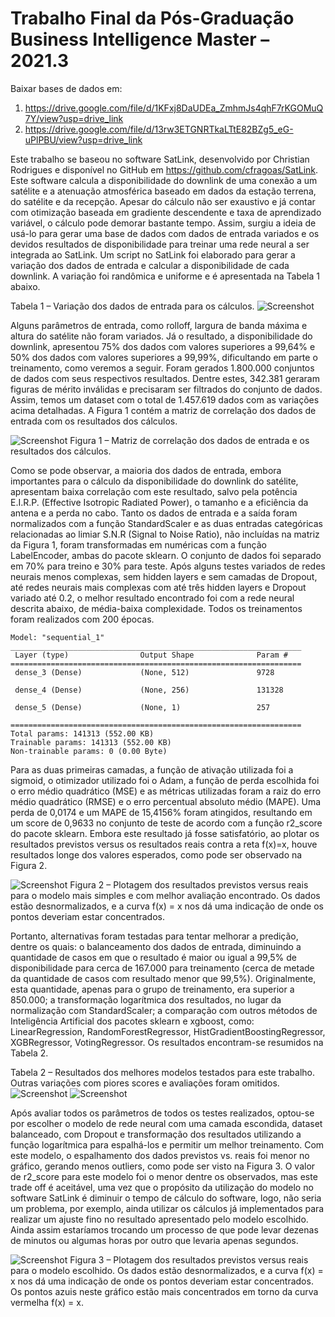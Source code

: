 # Trabalho Final da Pós-Graduação Business Intelligence Master – 2021.3


Baixar bases de dados em:
1. https://drive.google.com/file/d/1KFxj8DaUDEa_ZmhmJs4qhF7rKGOMuQ7Y/view?usp=drive_link
2. https://drive.google.com/file/d/13rw3ETGNRTkaLTtE82BZg5_eG-uPlPBU/view?usp=drive_link



Este trabalho se baseou no software SatLink, desenvolvido por Christian Rodrigues e disponível no GitHub em https://github.com/cfragoas/SatLink. Este software calcula a disponibilidade do downlink de uma conexão a um satélite e a atenuação atmosférica baseado em dados da estação terrena, do satélite e da recepção. 
Apesar do cálculo não ser exaustivo e já contar com otimização baseada em gradiente descendente e taxa de aprendizado variável, o cálculo pode demorar bastante tempo. Assim, surgiu a ideia de usá-lo para gerar uma base de dados com dados de entrada variados e os devidos resultados de disponibilidade para treinar uma rede neural a ser integrada ao SatLink.
Um script no SatLink foi elaborado para gerar a variação dos dados de entrada e calcular a disponibilidade de cada downlink. A variação foi randômica e uniforme e é apresentada na Tabela 1 abaixo.

Tabela 1 – Variação dos dados de entrada para os cálculos.
![Screenshot](images/table1.png)

Alguns parâmetros de entrada, como rolloff, largura de banda máxima e altura do satélite não foram variados. Já o resultado, a disponibilidade do downlink, apresentou 75% dos dados com valores superiores a 99,64% e 50% dos dados com valores superiores a 99,99%, dificultando em parte o treinamento, como veremos a seguir.
Foram gerados 1.800.000 conjuntos de dados com seus respectivos resultados. Dentre estes, 342.381 geraram figuras de mérito inválidas e precisaram ser filtrados do conjunto de dados. Assim, temos um dataset com o total de 1.457.619 dados com as variações acima detalhadas. A Figura 1 contém a matriz de correlação dos dados de entrada com os resultados dos cálculos.

![Screenshot](images/image1.png)
Figura 1 – Matriz de correlação dos dados de entrada e os resultados dos cálculos.

Como se pode observar, a maioria dos dados de entrada, embora importantes para o cálculo da disponibilidade do downlink do satélite, apresentam baixa correlação com este resultado, salvo pela potência E.I.R.P. (Effective Isotropic Radiated Power), o tamanho e a eficiência da antena e a perda no cabo.
Tanto os dados de entrada e a saída foram normalizados com a função StandardScaler e as duas entradas categóricas relacionadas ao limiar S.N.R (Signal to Noise Ratio), não incluídas na matriz da Figura 1, foram transformadas em numéricas com a função LabelEncoder, ambas do pacote sklearn. O conjunto de dados foi separado em 70% para treino e 30% para teste.
Após alguns testes variados de redes neurais menos complexas, sem hidden layers e sem camadas de Dropout, até redes neurais mais complexas com até três hidden layers e Dropout variado até 0.2, o melhor resultado encontrado foi com a rede neural descrita abaixo, de média-baixa complexidade. Todos os treinamentos foram realizados com 200 épocas.

```
Model: "sequential_1"
_________________________________________________________________
 Layer (type)                Output Shape              Param #   
=================================================================
 dense_3 (Dense)             (None, 512)               9728      
                                                                 
 dense_4 (Dense)             (None, 256)               131328    
                                                                 
 dense_5 (Dense)             (None, 1)                 257       
                                                                 
=================================================================
Total params: 141313 (552.00 KB)
Trainable params: 141313 (552.00 KB)
Non-trainable params: 0 (0.00 Byte)
```
	
Para as duas primeiras camadas, a função de ativação utilizada foi a sigmoid, o otimizador utilizado foi o Adam, a função de perda escolhida foi o erro médio quadrático (MSE) e as métricas utilizadas foram a raiz do erro médio quadrático (RMSE) e o erro percentual absoluto médio (MAPE). Uma perda de 0,0174 e um MAPE de 15,4156% foram atingidos, resultando em um score de 0,9633 no conjunto de teste de acordo com a função r2_score do pacote sklearn. 
Embora este resultado já fosse satisfatório, ao plotar os resultados previstos versus os resultados reais contra a reta f(x)=x, houve resultados longe dos valores esperados, como pode ser observado na Figura 2. 

![Screenshot](images/image2.png)
Figura 2 – Plotagem dos resultados previstos versus reais para o modelo mais simples e com melhor avaliação encontrado. Os dados estão desnormalizados, e a curva f(x) = x nos dá uma indicação de onde os pontos deveriam estar concentrados.

Portanto, alternativas foram testadas para tentar melhorar a predição, dentre os quais:
	o balanceamento dos dados de entrada, diminuindo a quantidade de casos em que o resultado é maior ou igual a 99,5% de disponibilidade para cerca de 167.000 para treinamento (cerca de metade da quantidade de casos com resultado menor que 99,5%). Originalmente, esta quantidade, apenas para o grupo de treinamento, era superior a 850.000;
	a transformação logarítmica dos resultados, no lugar da normalização com StandardScaler;
	a comparação com outros métodos de Inteligência Artificial dos pacotes sklearn e xgboost, como:
	LinearRegression, 
	RandomForestRegressor, 
	HistGradientBoostingRegressor, 
	XGBRegressor, 
	VotingRegressor.
Os resultados encontram-se resumidos na Tabela 2.

Tabela 2 – Resultados dos melhores modelos testados para este trabalho. Outras variações com piores scores e avaliações foram omitidos.
![Screenshot](images/table2-1.png)
![Screenshot](images/table2-2.png)

Após avaliar todos os parâmetros de todos os testes realizados, optou-se por escolher o modelo de rede neural com uma camada escondida, dataset balanceado, com Dropout e transformação dos resultados utilizando a função logarítmica para espalhá-los e permitir um melhor treinamento. Com este modelo, o espalhamento dos dados previstos vs. reais foi menor no gráfico, gerando menos outliers, como pode ser visto na Figura 3. O valor de r2_score para este modelo foi o menor dentre os observados, mas este trade off é aceitável, uma vez que o propósito da utilização do modelo no software SatLink é diminuir o tempo de cálculo do software, logo, não seria um problema, por exemplo, ainda utilizar os cálculos já implementados para realizar um ajuste fino no resultado apresentado pelo modelo escolhido. Ainda assim estaríamos trocando um processo de que pode levar dezenas de minutos ou algumas horas por outro que levaria apenas segundos. 

![Screenshot](images/image3.png)
Figura 3 – Plotagem dos resultados previstos versus reais para o modelo escolhido. Os dados estão desnormalizados, e a curva f(x) = x nos dá uma indicação de onde os pontos deveriam estar concentrados. Os pontos azuis neste gráfico estão mais concentrados em torno da curva vermelha f(x) = x.
